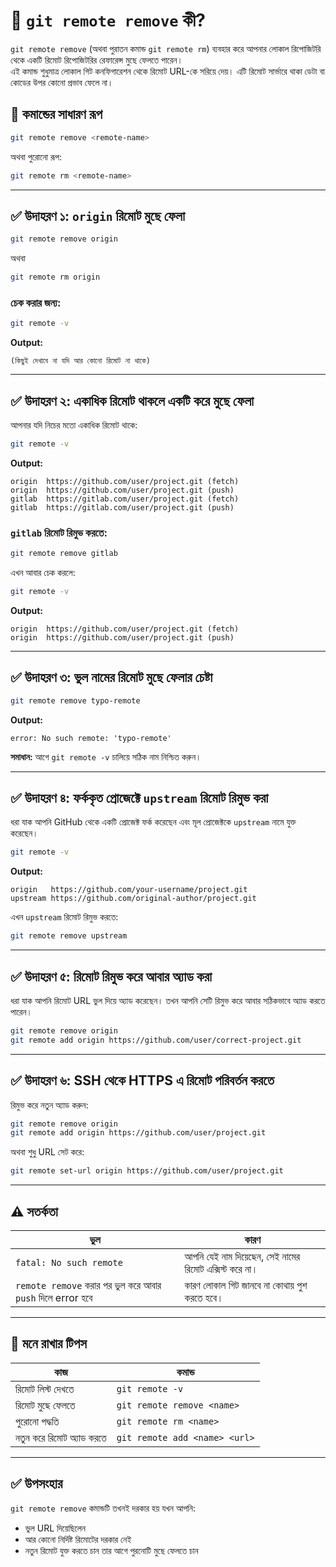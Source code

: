 # 🎯 `git remote remove` কী?

`git remote remove` (অথবা পুরাতন কমান্ড `git remote rm`) ব্যবহার করে আপনার লোকাল রিপোজিটরি থেকে একটি রিমোট রিপোজিটরির রেফারেন্স মুছে ফেলতে পারেন।  
এই কমান্ড শুধুমাত্র লোকাল গিট কনফিগারেশন থেকে রিমোট URL-কে সরিয়ে দেয়। এটি রিমোট সার্ভারে থাকা ডেটা বা কোডের উপর কোনো প্রভাব ফেলে না।

## 📘 কমান্ডের সাধারণ রূপ

```bash
git remote remove <remote-name>
````

অথবা পুরোনো রূপ:

```bash
git remote rm <remote-name>
```

---

## ✅ উদাহরণ ১: `origin` রিমোট মুছে ফেলা

```bash
git remote remove origin
```

অথবা

```bash
git remote rm origin
```

### চেক করার জন্য:

```bash
git remote -v
```

**Output:**

```
(কিছুই দেখাবে না যদি আর কোনো রিমোট না থাকে)
```

---

## ✅ উদাহরণ ২: একাধিক রিমোট থাকলে একটি করে মুছে ফেলা

আপনার যদি নিচের মতো একাধিক রিমোট থাকে:

```bash
git remote -v
```

**Output:**

```
origin  https://github.com/user/project.git (fetch)
origin  https://github.com/user/project.git (push)
gitlab  https://gitlab.com/user/project.git (fetch)
gitlab  https://gitlab.com/user/project.git (push)
```

### `gitlab` রিমোট রিমুভ করতে:

```bash
git remote remove gitlab
```

এখন আবার চেক করলে:

```bash
git remote -v
```

**Output:**

```
origin  https://github.com/user/project.git (fetch)
origin  https://github.com/user/project.git (push)
```

---

## ✅ উদাহরণ ৩: ভুল নামের রিমোট মুছে ফেলার চেষ্টা

```bash
git remote remove typo-remote
```

**Output:**

```
error: No such remote: 'typo-remote'
```

**সমাধান:** আগে `git remote -v` চালিয়ে সঠিক নাম নিশ্চিত করুন।

---

## ✅ উদাহরণ ৪: ফর্ককৃত প্রোজেক্টে `upstream` রিমোট রিমুভ করা

ধরা যাক আপনি GitHub থেকে একটি প্রোজেক্ট ফর্ক করেছেন এবং মূল প্রোজেক্টকে `upstream` নামে যুক্ত করেছেন।

```bash
git remote -v
```

**Output:**

```
origin   https://github.com/your-username/project.git
upstream https://github.com/original-author/project.git
```

এখন `upstream` রিমোট রিমুভ করতে:

```bash
git remote remove upstream
```

---

## ✅ উদাহরণ ৫: রিমোট রিমুভ করে আবার অ্যাড করা

ধরা যাক আপনি রিমোট URL ভুল দিয়ে অ্যাড করেছেন। তখন আপনি সেটি রিমুভ করে আবার সঠিকভাবে অ্যাড করতে পারেন।

```bash
git remote remove origin
git remote add origin https://github.com/user/correct-project.git
```

---

## ✅ উদাহরণ ৬: SSH থেকে HTTPS এ রিমোট পরিবর্তন করতে

রিমুভ করে নতুন অ্যাড করুন:

```bash
git remote remove origin
git remote add origin https://github.com/user/project.git
```

অথবা শুধু URL সেট করে:

```bash
git remote set-url origin https://github.com/user/project.git
```

---

## ⚠️ সতর্কতা

| ভুল                                                        | কারণ                                                   |
| ---------------------------------------------------------- | ------------------------------------------------------ |
| `fatal: No such remote`                                    | আপনি যেই নাম দিয়েছেন, সেই নামের রিমোট এক্সিস্ট করে না। |
| `remote remove` করার পর ভুল করে আবার `push` দিলে error হবে | কারণ লোকাল গিট জানবে না কোথায় পুশ করতে হবে।            |

---

## 🧠 মনে রাখার টিপস

| কাজ                       | কমান্ড                        |
| ------------------------- | ----------------------------- |
| রিমোট লিস্ট দেখতে         | `git remote -v`               |
| রিমোট মুছে ফেলতে          | `git remote remove <name>`    |
| পুরোনো পদ্ধতি             | `git remote rm <name>`        |
| নতুন করে রিমোট অ্যাড করতে | `git remote add <name> <url>` |

---

## ✅ উপসংহার

`git remote remove` কমান্ডটি তখনই দরকার হয় যখন আপনি:

* ভুল URL দিয়েছিলেন
* আর কোনো নির্দিষ্ট রিমোটের দরকার নেই
* নতুন রিমোট যুক্ত করতে চান তার আগে পুরনোটি মুছে ফেলতে চান

